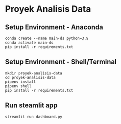 # Proyek Analisis Data
## Setup Environment - Anaconda
```
conda create --name main-ds python=3.9
conda activate main-ds
pip install -r requirements.txt
```
## Setup Environment - Shell/Terminal
```
mkdir proyek-analisis-data
cd proyek-analisis-data
pipenv install
pipenv shell
pip install -r requirements.txt
```
## Run steamlit app
```
streamlit run dashboard.py
```
